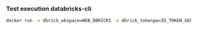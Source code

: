 ### Test execution databricks-cli 
```bash
docker run -e dbrick_wkspace=WEB_DBRICKS -e dbrick_tokenpw=ID_TOKEN_GENERADO_DBRICKS -it dbrickscli databricks fs ls